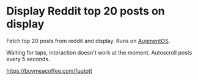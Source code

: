 # Display Reddit top 20 posts on display

Fetch top 20 posts from reddit and display. Runs on [AugmentOS](https://augmentos.org).

Waiting for taps, interaction doesn't work at the moment.
Autoscroll posts every 5 seconds.

https://buymeacoffee.com/fuutott
